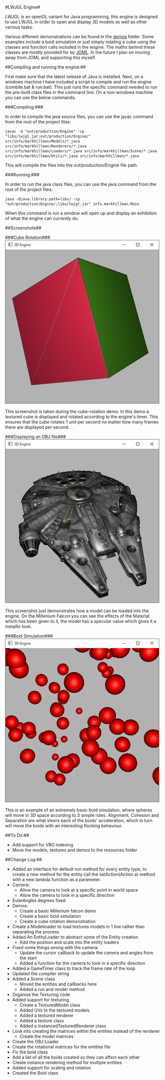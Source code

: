 #LWJGL Engine#

LWJGL is an openGL variant for Java programming, this engine is designed to use LWJGL in order to open and display 3D models as well as other various tasks.

Various different demonstrations can be found in the [demos](/demos) folder. Some examples include a boid simulation or just simply rotating a cube using the classes and function calls included in the engine. The maths behind these classes are mostly provided for by [JOML](/src/org/joml). In the future I plan on moving away from JOML and supporting this myself.

##Compiling and running the engine:##

First make sure that the latest release of Java is installed. Next, on a windows machine I have included a script to compile and run the engine (combile.bat & run.bat). This just runs the specific command needed to run the pre-built class files in the command line. On a non-windows machine you can use the below commands.

###Compiling:###

In order to compile the java source files, you can use the javac command from the root of the project files:

```
javac -d "out/production/Engine" -cp "libs/lwjgl.jar;out/production/Engine/" src/info/markhillman/Models/*.java src/info/markhillman/Renderers/*.java src/info/markhillman/Loaders/*.java src/info/markhillman/Scene/*.java src/info/markhillman/Utils/*.java src/info/markhillman/*.java
```

This will compile the files into the out/production/Engine file path.

###Running:###

In order to run the java class files, you can use the java command from the root of the project files:

```
java -Djava.library.path=libs/ -cp "out/production/Engine/;libs/lwjgl.jar" info.markhillman.Main
```

When this command is run a window will open up and display an exhibition of what the engine can currently do.

##Screenshots##

###Cube Rotation###
![Cube Rotation Simulation](/res/screenshots/cube.png?raw=true "Cube Rendering")

This screenshot is taken during the cube-rotation demo. In this demo a textured cube is displayed and rotated according to the engine's timer. This ensures that the cube rotates 1 unit per second no matter how many frames there are displayed per second.

###Displaying an OBJ file###
![Millenium Falcon](/res/screenshots/falcon.png?raw=true "Millenium Falcon")

This screenshot just demonstrates how a model can be loaded into the engine. On the Millenium Falcon you can see the effects of the Material which has been given to it, the model has a specular value which gives it a metallic look.

###Boid Simulation###
![Boid simulation screenshot](/res/screenshots/boids.png?raw=true "Boid Simulation")

This is an example of an extremely basic boid simulation, where spheres will move in 3D space according to 3 simple rules. Alignment, Cohesion and Separation are what steers each of the boids' acceleration, which in turn will move the boids with an interesting flocking behaviour.

##To Do:##
- Add support for VBO indexing
- Move the models, textures and demos to the resources folder

##Change Log:##
- Added an interface for default run method for every entity type, to create a new method for the entity call the setAction(Action a) method with a new lambda function as a parameter.
- Camera:
  - Allow the camera to look at a specific point in world space
  - Allow the camera to look in a specific direction
- EulerAngles degrees fixed
- Demos:
  - Create a basic Millenium falcon demo
  - Create a basic boid simulation
  - Create a cube rotation demonstration
- Create a Modelloader to load textures models in 1 line rather than separating the process
- Added An EntityLoader to abstract some of the Entity creation
  - Add the position and scale into the entity loaders
- Fixed some things wrong with the camera:
  - Update the cursor callback to update the camera and angles from the start
  - Added a function for the camera to look in a specific direction
- Added a GameTimer class to track the frame rate of the loop
- Updated the compiler string
- Added a Scene class
  - Moved the entities and callbacks here
  - Added a run and render method
- Organise the Texturing code
- Added support for texturing
  - Create a TexturedModel class
  - Added UVs to the textured models
  - Added a textured renderer
  - Added a texture class
  - Added a InstancedTexturedRenderer class
- Look into creating the matrices within the entities instead of the renderer
  - Create the model matrices
- Create the OBJ Loader
- Create the rotational matrices for the entities file
- Fix the boid class
- Add a list of all the boids created so they can affect each other
- Create instance rendering method for multiple entities
- Added support for scaling and rotation
- Created the Boid class
